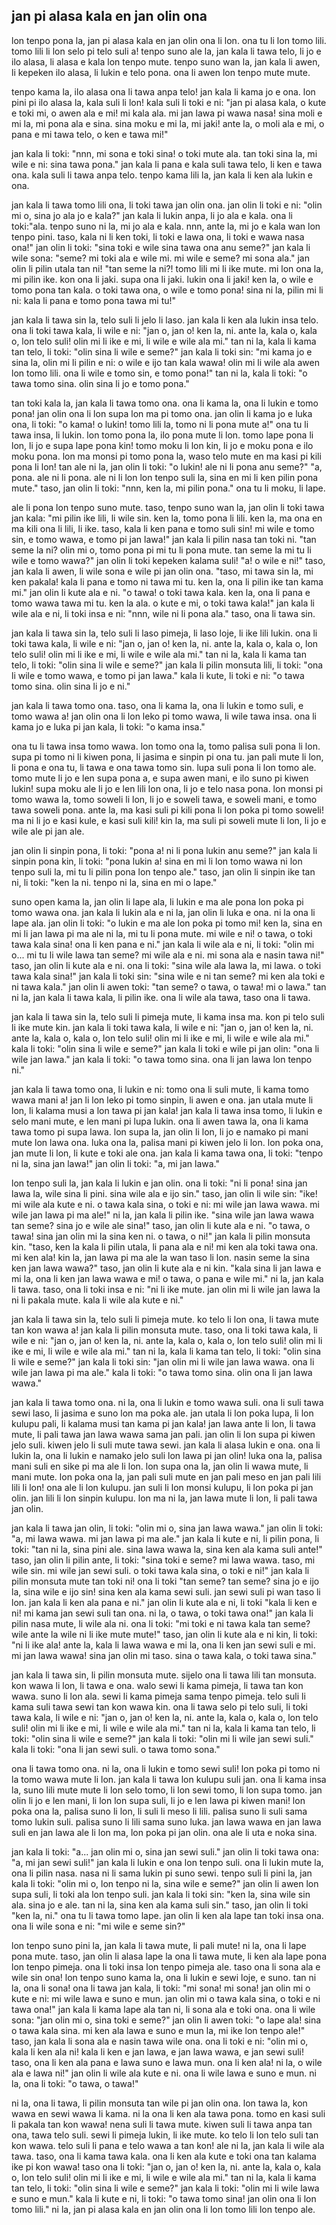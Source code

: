 ## jan pi alasa kala en jan olin ona

lon tenpo pona la, jan pi alasa kala en jan olin ona li lon. ona tu li lon tomo
lili. tomo lili li lon selo pi telo suli a! tenpo suno ale la, jan kala li tawa
telo, li jo e ilo alasa, li alasa e kala lon tenpo mute. tenpo suno wan la, jan
kala li awen, li kepeken ilo alasa, li lukin e telo pona. ona li awen lon tenpo
mute mute.

tenpo kama la, ilo alasa ona li tawa anpa telo! jan kala li kama jo e ona. lon
pini pi ilo alasa la, kala suli li lon! kala suli li toki e ni: "jan pi alasa
kala, o kute e toki mi, o awen ala e mi! mi kala ala. mi jan lawa pi wawa nasa!
sina moli e mi la, mi pona ala e sina. sina moku e mi la, mi jaki! ante la, o
moli ala e mi, o pana e mi tawa telo, o ken e tawa mi!"

jan kala li toki: "nnn, mi sona e toki sina! o toki mute ala. tan toki sina la,
mi wile e ni: sina tawa pona." jan kala li pana e kala suli tawa telo, li ken e
tawa ona. kala suli li tawa anpa telo. tenpo kama lili la, jan kala li ken ala
lukin e ona.

jan kala li tawa tomo lili ona, li toki tawa jan olin ona. jan olin li toki e
ni: "olin mi o, sina jo ala jo e kala?" jan kala li lukin anpa, li jo ala e
kala. ona li toki:"ala. tenpo suno ni la, mi jo ala e kala. nnn, ante la, mi jo
e kala wan lon tenpo pini. taso, kala ni li ken toki, li toki e lawa ona, li
toki e wawa nasa ona!" jan olin li toki: "sina toki e wile sina tawa ona anu
seme?" jan kala li wile sona: "seme? mi toki ala e wile mi. mi wile e seme? mi
sona ala." jan olin li pilin utala tan ni! "tan seme la ni?! tomo lili mi li ike
mute. mi lon ona la, mi pilin ike. kon ona li jaki. supa ona li jaki. lukin ona
li jaki! ken la, o wile e tomo pona tan kala. o toki tawa ona, o wile e tomo
pona! sina ni la, pilin mi li ni: kala li pana e tomo pona tawa mi tu!"

jan kala li tawa sin la, telo suli li jelo li laso. jan kala li ken ala lukin
insa telo. ona li toki tawa kala, li wile e ni: "jan o, jan o! ken la, ni. ante
la, kala o, kala o, lon telo suli! olin mi li ike e mi, li wile e wile ala mi."
tan ni la, kala li kama tan telo, li toki: "olin sina li wile e seme?" jan kala
li toki sin: "mi kama jo e sina la, olin mi li pilin e ni: o wile e ijo tan kala
wawa! olin mi li wile ala awen lon tomo lili. ona li wile e tomo sin, e tomo
pona!" tan ni la, kala li toki: "o tawa tomo sina. olin sina li jo e tomo pona."

tan toki kala la, jan kala li tawa tomo ona. ona li kama la, ona li lukin e tomo
pona! jan olin ona li lon supa lon ma pi tomo ona. jan olin li kama jo e luka
ona, li toki: "o kama! o lukin! tomo lili la, tomo ni li pona mute a!" ona tu li
tawa insa, li lukin. lon tomo pona la, ilo pona mute li lon. tomo lape pona li
lon, li jo e supa lape pona kin! tomo moku li lon kin, li jo e moku pona e ilo
moku pona. lon ma monsi pi tomo pona la, waso telo mute en ma kasi pi kili pona
li lon! tan ale ni la, jan olin li toki: "o lukin! ale ni li pona anu seme?" "a,
pona. ale ni li pona. ale ni li lon lon tenpo suli la, sina en mi li ken pilin
pona mute." taso, jan olin li toki: "nnn, ken la, mi pilin pona." ona tu li
moku, li lape.

ale li pona lon tenpo suno mute. taso, tenpo suno wan la, jan olin li toki tawa
jan kala: "mi pilin ike lili, li wile sin. ken la, tomo pona li lili. ken la, ma
ona en ma kili ona li lili, li ike. taso, kala li ken pana e tomo suli sin! mi
wile e tomo sin, e tomo wawa, e tomo pi jan lawa!" jan kala li pilin nasa tan
toki ni. "tan seme la ni? olin mi o, tomo pona pi mi tu li pona mute. tan seme
la mi tu li wile e tomo wawa?" jan olin li toki kepeken kalama suli! "a! o wile
e ni!" taso, jan kala li awen, li wile sona e wile pi jan olin ona. "taso, mi
tawa sin la, mi ken pakala! kala li pana e tomo ni tawa mi tu. ken la, ona li
pilin ike tan kama mi." jan olin li kute ala e ni. "o tawa! o toki tawa kala.
ken la, ona li pana e tomo wawa tawa mi tu. ken la ala. o kute e mi, o toki tawa
kala!" jan kala li wile ala e ni, li toki insa e ni: "nnn, wile ni li pona ala."
taso, ona li tawa sin.

jan kala li tawa sin la, telo suli li laso pimeja, li laso loje, li ike lili
lukin. ona li toki tawa kala, li wile e ni: "jan o, jan o! ken la, ni. ante la,
kala o, kala o, lon telo suli! olin mi li ike e mi, li wile e wile ala mi." tan
ni la, kala li kama tan telo, li toki: "olin sina li wile e seme?" jan kala li
pilin monsuta lili, li toki: "ona li wile e tomo wawa, e tomo pi jan lawa." kala
li kute, li toki e ni: "o tawa tomo sina. olin sina li jo e ni."

jan kala li tawa tomo ona. taso, ona li kama la, ona li lukin e tomo suli, e
tomo wawa a! jan olin ona li lon leko pi tomo wawa, li wile tawa insa. ona li
kama jo e luka pi jan kala, li toki: "o kama insa."

ona tu li tawa insa tomo wawa. lon tomo ona la, tomo palisa suli pona li lon.
supa pi tomo ni li kiwen pona, li jasima e sinpin pi ona tu. jan pali mute li
lon, li pona e ona tu, li tawa e ona tawa tomo sin. lupa suli pona li lon tomo
ale. tomo mute li jo e len supa pona a, e supa awen mani, e ilo suno pi kiwen
lukin! supa moku ale li jo e len lili lon ona, li jo e telo nasa pona. lon monsi
pi tomo wawa la, tomo soweli li lon, li jo e soweli tawa, e soweli mani, e tomo
tawa soweli pona. ante la, ma kasi suli pi kili pona li lon poka pi tomo soweli!
ma ni li jo e kasi kule, e kasi suli kili! kin la, ma suli pi soweli mute li
lon, li jo e wile ale pi jan ale.

jan olin li sinpin pona, li toki: "pona a! ni li pona lukin anu seme?" jan kala
li sinpin pona kin, li toki: "pona lukin a! sina en mi li lon tomo wawa ni lon
tenpo suli la, mi tu li pilin pona lon tenpo ale." taso, jan olin li sinpin ike
tan ni, li toki: "ken la ni. tenpo ni la, sina en mi o lape."

suno open kama la, jan olin li lape ala, li lukin e ma ale pona lon poka pi tomo
wawa ona. jan kala li lukin ala e ni la, jan olin li luka e ona. ni la ona li
lape ala. jan olin li toki: "o lukin e ma ale lon poka pi tomo mi! ken la, sina
en mi li jan lawa pi ma ale ni la, mi tu li pona mute. mi wile e ni! o tawa, o
toki tawa kala sina! ona li ken pana e ni." jan kala li wile ala e ni, li toki:
"olin mi o... mi tu li wile lawa tan seme? mi wile ala e ni. mi sona ala e nasin
tawa ni!" taso, jan olin li kute ala e ni. ona li toki: "sina wile ala lawa la,
mi lawa. o toki tawa kala sina!" jan kala li toki sin: "sina wile e ni tan seme?
mi ken ala toki e ni tawa kala." jan olin li awen toki: "tan seme? o tawa, o
tawa! mi o lawa." tan ni la, jan kala li tawa kala, li pilin ike. ona li wile
ala tawa, taso ona li tawa.

jan kala li tawa sin la, telo suli li pimeja mute, li kama insa ma. kon pi telo
suli li ike mute kin. jan kala li toki tawa kala, li wile e ni: "jan o, jan o!
ken la, ni. ante la, kala o, kala o, lon telo suli! olin mi li ike e mi, li wile
e wile ala mi." kala li toki: "olin sina li wile e seme?" jan kala li toki e
wile pi jan olin: "ona li wile jan lawa." jan kala li toki: "o tawa tomo sina.
ona li jan lawa lon tenpo ni."

jan kala li tawa tomo ona, li lukin e ni: tomo ona li suli mute, li kama tomo
wawa mani a! jan li lon leko pi tomo sinpin, li awen e ona. jan utala mute li
lon, li kalama musi a lon tawa pi jan kala! jan kala li tawa insa tomo, li lukin
e selo mani mute, e len mani pi lupa lukin. ona li awen tawa la, ona li kama
tawa tomo pi supa lawa. lon supa la, jan olin li lon, li jo e namako pi mani
mute lon lawa ona. luka ona la, palisa mani pi kiwen jelo li lon. lon poka ona,
jan mute li lon, li kute e toki ale ona. jan kala li kama tawa ona, li toki:
"tenpo ni la, sina jan lawa!" jan olin li toki: "a, mi jan lawa."

lon tenpo suli la, jan kala li lukin e jan olin. ona li toki: "ni li pona! sina
jan lawa la, wile sina li pini. sina wile ala e ijo sin." taso, jan olin li wile
sin: "ike! mi wile ala kute e ni. o tawa kala sina, o toki e ni: mi wile jan
lawa wawa. mi wile jan lawa pi ma ale!" ni la, jan kala li pilin ike. "sina wile
jan lawa wawa tan seme? sina jo e wile ale sina!" taso, jan olin li kute ala e
ni. "o tawa, o tawa! sina jan olin mi la sina ken ni. o tawa, o ni!" jan kala li
pilin monsuta kin. "taso, ken la kala li pilin utala, li pana ala e ni! mi ken
ala toki tawa ona. mi ken ala! kin la, jan lawa pi ma ale la wan taso li lon.
nasin seme la sina ken jan lawa wawa?" taso, jan olin li kute ala e ni kin.
"kala sina li jan lawa e mi la, ona li ken jan lawa wawa e mi! o tawa, o pana e
wile mi." ni la, jan kala li tawa. taso, ona li toki insa e ni: "ni li ike mute.
jan olin mi li wile jan lawa la ni li pakala mute. kala li wile ala kute e ni."

jan kala li tawa sin la, telo suli li pimeja mute. ko telo li lon ona, li tawa
mute tan kon wawa a! jan kala li pilin monsuta mute. taso, ona li toki tawa
kala, li wile e ni: "jan o, jan o! ken la, ni. ante la, kala o, kala o, lon telo
suli! olin mi li ike e mi, li wile e wile ala mi." tan ni la, kala li kama tan
telo, li toki: "olin sina li wile e seme?" jan kala li toki sin: "jan olin mi li
wile jan lawa wawa. ona li wile jan lawa pi ma ale." kala li toki: "o tawa tomo
sina. olin ona li jan lawa wawa."

jan kala li tawa tomo ona. ni la, ona li lukin e tomo wawa suli. ona li suli
tawa sewi laso, li jasima e suno lon ma poka ale. jan utala li lon poka lupa, li
lon kulupu pali, li kalama musi tan kama pi jan kala! jan lawa ante li lon, li
tawa mute, li pali tawa jan lawa wawa sama jan pali. jan olin li lon supa pi
kiwen jelo suli. kiwen jelo li suli mute tawa sewi. jan kala li alasa lukin e
ona. ona li lukin la, ona li lukin e namako jelo suli lon lawa pi jan olin! luka
ona la, palisa mani suli en sike pi ma ale li lon. lon supa ona la, jan olin li
wawa mute, li mani mute. lon poka ona la, jan pali suli mute en jan pali meso en
jan pali lili lili li lon! ona ale li lon kulupu. jan suli li lon monsi kulupu,
li lon poka pi jan olin. jan lili li lon sinpin kulupu. lon ma ni la, jan lawa
mute li lon, li pali tawa jan olin.

jan kala li tawa jan olin, li toki: "olin mi o, sina jan lawa wawa." jan olin li
toki: "a, mi lawa wawa. mi jan lawa pi ma ale." jan kala li kute e ni, li pilin
pona, li toki: "tan ni la, sina pini ale. sina lawa wawa la, sina ken ala kama
suli ante!" taso, jan olin li pilin ante, li toki: "sina toki e seme? mi lawa
wawa. taso, mi wile sin. mi wile jan sewi suli. o toki tawa kala sina, o toki e
ni!" jan kala li pilin monsuta mute tan toki ni! ona li toki "tan seme? tan
seme? sina jo e ijo la, sina wile e ijo sin! sina ken ala kama sewi suli. jan
sewi suli pi wan taso li lon. jan kala li ken ala pana e ni." jan olin li kute
ala e ni, li toki "kala li ken e ni! mi kama jan sewi suli tan ona. ni la, o
tawa, o toki tawa ona!" jan kala li pilin nasa mute, li wile ala ni. ona li
toki: "mi toki e ni tawa kala tan seme? wile ante la wile ni li ike mute mute!"
taso, jan olin li kute ala e ni kin, li toki: "ni li ike ala! ante la, kala li
lawa wawa e mi la, ona li ken jan sewi suli e mi. mi jan lawa wawa! sina jan
olin mi taso. sina o tawa kala, o toki tawa sina."

jan kala li tawa sin, li pilin monsuta mute. sijelo ona li tawa lili tan
monsuta. kon wawa li lon, li tawa e ona. walo sewi li kama pimeja, li tawa tan
kon wawa. suno li lon ala. sewi li kama pimeja sama tenpo pimeja. telo suli li
kama suli tawa sewi tan kon wawa kin. ona li tawa selo pi telo suli, li toki
tawa kala, li wile e ni: "jan o, jan o! ken la, ni. ante la, kala o, kala o, lon
telo suli! olin mi li ike e mi, li wile e wile ala mi." tan ni la, kala li kama
tan telo, li toki: "olin sina li wile e seme?" jan kala li toki: "olin mi li
wile jan sewi suli." kala li toki: "ona li jan sewi suli. o tawa tomo sona."

ona li tawa tomo ona. ni la, ona li lukin e tomo sewi suli! lon poka pi tomo ni
la tomo wawa mute li lon. jan kala li tawa lon kulupu suli jan. ona li kama insa
la, suno lili mute mute li lon selo tomo, li lon sewi tomo, li lon supa tomo.
jan olin li jo e len mani, li lon lon supa suli, li jo e len lawa pi kiwen mani!
lon poka ona la, palisa suno li lon, li suli li meso li lili. palisa suno li
suli sama tomo lukin suli. palisa suno li lili sama suno luka. jan lawa wawa en
jan lawa suli en jan lawa ale li lon ma, lon poka pi jan olin. ona ale li uta e
noka sina.

jan kala li toki: "a... jan olin mi o, sina jan sewi suli." jan olin li toki
tawa ona: "a, mi jan sewi suli!" jan kala li lukin e ona lon tenpo suli. ona li
lukin mute la, ona li pilin nasa. nasa ni li sama lukin pi suno sewi. tenpo suli
li pini la, jan kala li toki: "olin mi o, lon tenpo ni la, sina wile e seme?"
jan olin li awen lon supa suli, li toki ala lon tenpo suli. jan kala li toki
sin: "ken la, sina wile sin ala. sina jo e ale. tan ni la, sina ken ala kama
suli sin." taso, jan olin li toki "ken la, ni." ona tu li tawa tomo lape. jan
olin li ken ala lape tan toki insa ona. ona li wile sona e ni: "mi wile e seme
sin?"

lon tenpo suno pini la, jan kala li tawa mute, li pali mute! ni la, ona li lape
pona mute. taso, jan olin li alasa lape la ona li tawa mute, li ken ala lape
pona lon tenpo pimeja. ona li toki insa lon tenpo pimeja ale. taso ona li sona
ala e wile sin ona! lon tenpo suno kama la, ona li lukin e sewi loje, e suno.
tan ni la, ona li sona! ona li tawa jan kala, li toki: "mi sona! mi sona! jan
olin mi o kute e ni: mi wile lawa e suno e mun. jan olin mi o tawa kala sina, o
toki e ni tawa ona!" jan kala li kama lape ala tan ni, li sona ala e toki ona.
ona li wile sona: "jan olin mi o, sina toki e seme?" jan olin li awen toki: "o
lape ala! sina o tawa kala sina. mi ken ala lawa e suno e mun la, mi ike lon
tenpo ale!" taso, jan kala li sona ala e nasin tawa wile ona. ona li toki e ni:
"olin mi o, kala li ken ala ni! kala li ken e jan lawa, e jan lawa wawa, e jan
sewi suli! taso, ona li ken ala pana e lawa suno e lawa mun. ona li ken ala! ni
la, o wile ala e lawa ni!" jan olin li wile ala kute e ni. ona li wile lawa e
suno e mun. ni la, ona li toki: "o tawa, o tawa!"

ni la, ona li tawa, li pilin monsuta tan wile pi jan olin ona. lon tawa la, kon
wawa en sewi wawa li kama. ni la ona li ken ala tawa pona. tomo en kasi suli li
pakala tan kon wawa! nena suli li tawa mute. kiwen suli li tawa anpa tan ona,
tawa telo suli. sewi li pimeja lukin, li ike mute. ko telo li lon telo suli tan
kon wawa. telo suli li pana e telo wawa a tan kon! ale ni la, jan kala li wile
ala tawa. taso, ona li kama tawa kala. ona li ken ala kute e toki ona tan kalama
ike pi kon wawa! taso ona li toki: "jan o, jan o! ken la, ni. ante la, kala o,
kala o, lon telo suli! olin mi li ike e mi, li wile e wile ala mi." tan ni la,
kala li kama tan telo, li toki: "olin sina li wile e seme?" jan kala li toki:
"olin mi li wile lawa e suno e mun." kala li kute e ni, li toki: "o tawa tomo
sina! jan olin ona li lon tomo lili." ni la, jan pi alasa kala en jan olin ona
li lon tomo lili lon tenpo ale.
